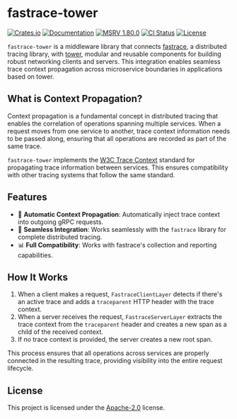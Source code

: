 # fastrace-tower

[![Crates.io](https://img.shields.io/crates/v/fastrace-tower.svg?style=flat-square&logo=rust)](https://crates.io/crates/fastrace-tower)
[![Documentation](https://img.shields.io/docsrs/fastrace-tower?style=flat-square&logo=rust)](https://docs.rs/fastrace-tower/)
[![MSRV 1.80.0](https://img.shields.io/badge/MSRV-1.80.0-green?style=flat-square&logo=rust)](https://www.whatrustisit.com)
[![CI Status](https://img.shields.io/github/actions/workflow/status/fast/fastrace-tower/ci.yml?style=flat-square&logo=github)](https://github.com/fast/fastrace-tower/actions)
[![License](https://img.shields.io/crates/l/fastrace-tower?style=flat-square)](https://github.com/fast/fastrace-tower/blob/main/LICENSE)

`fastrace-tower` is a middleware library that connects [fastrace](https://crates.io/crates/fastrace), a distributed tracing library, with [tower](https://crates.io/crates/tower), modular and reusable components for building robust networking clients and servers. This integration enables seamless trace context propagation across microservice boundaries in applications based on tower.

## What is Context Propagation?

Context propagation is a fundamental concept in distributed tracing that enables the correlation of operations spanning multiple services. When a request moves from one service to another, trace context information needs to be passed along, ensuring that all operations are recorded as part of the same trace.

`fastrace-tower` implements the [W3C Trace Context](https://www.w3.org/TR/trace-context/) standard for propagating trace information between services. This ensures compatibility with other tracing systems that follow the same standard.

## Features

- 🔄 **Automatic Context Propagation**: Automatically inject trace context into outgoing gRPC requests.
- 🌉 **Seamless Integration**: Works seamlessly with the `fastrace` library for complete distributed tracing.
- 📊 **Full Compatibility**: Works with fastrace's collection and reporting capabilities.

## How It Works

1. When a client makes a request, `FastraceClientLayer` detects if there's an active trace and adds a `traceparent` HTTP header with the trace context.
2. When a server receives the request, `FastraceServerLayer` extracts the trace context from the `traceparent` header and creates a new span as a child of the received context.
3. If no trace context is provided, the server creates a new root span.

This process ensures that all operations across services are properly connected in the resulting trace, providing visibility into the entire request lifecycle.

## License

This project is licensed under the [Apache-2.0](./LICENSE) license.

